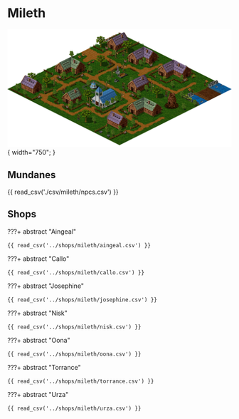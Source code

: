 # Mileth

![Mileth](./assets/mileth.png){ width="750"; }

## Mundanes

{{ read_csv('./csv/mileth/npcs.csv') }}

## Shops

???+ abstract "Aingeal"

    {{ read_csv('../shops/mileth/aingeal.csv') }}

???+ abstract "Callo"

    {{ read_csv('../shops/mileth/callo.csv') }}

???+ abstract "Josephine"

    {{ read_csv('../shops/mileth/josephine.csv') }}

???+ abstract "Nisk"

    {{ read_csv('../shops/mileth/nisk.csv') }}

???+ abstract "Oona"

    {{ read_csv('../shops/mileth/oona.csv') }}

???+ abstract "Torrance"

    {{ read_csv('../shops/mileth/torrance.csv') }}

???+ abstract "Urza"

    {{ read_csv('../shops/mileth/urza.csv') }}
